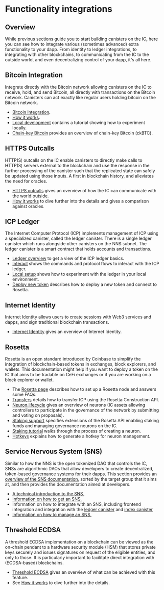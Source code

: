 # Functionality integrations

## Overview

While previous sections guide you to start building canisters on the IC, here you can see how to integrate various (sometimes advanced) extra functionality to your dapp. From identity to ledger integrations, to integrating with other blockchains, to communicating from the IC to the outside world, and even decentralizing control of your dapp, it's all here.

## Bitcoin Integration
Integrate directly with the Bitcoin network allowing canisters on the IC to receive, hold, and send Bitcoin, all directly with transactions on the Bitcoin network. Canisters can act exactly like regular users holding bitcoin on the Bitcoin network.

- [Bitcoin Integration](./bitcoin/index.md).
- [How it works](./bitcoin/bitcoin-how-it-works.md).
- [Local development](./bitcoin/local-development.md) contains a tutorial showing how to experiment locally.
- [Chain-key Bitcoin](./bitcoin/ckbtc.md) provides an overview of chain-key Bitcoin (ckBTC).

## HTTPS Outcalls
HTTP(S) outcalls on the IC enable canisters to directly make calls to HTTP(S) servers external to the blockchain and use the response in the further processing of the canister such that the replicated state can safely be updated using those inputs. A first in blockchain history, and alleviates the need for oracles.

* [HTTPS outcalls](./http_requests/index.md) gives an overview of how the IC can communicate with the world outside.
* [How it works](./http_requests/http_requests-how-it-works.md) to dive further into the details and gives a comparison against oracles.

## ICP Ledger
The Internet Computer Protocol (ICP) implements management of ICP using a specialized canister, called the ledger canister. There is a single ledger canister which runs alongside other canisters on the NNS subnet. The ledger canister is a smart contract that holds accounts and transactions.

* [Ledger overview](./ledger/index.md) to get a view of the ICP ledger basics.
* [Interact](./ledger/interact-with-ledger.md) shows the commands and protocol flows to interact with the ICP ledger.
* [Local setup](./ledger/ledger-local-setup.md) shows how to experiment with the ledger in your local environment.
* [Deploy new token](./ledger/deploy-new-token.md) describes how to deploy a new token and connect to Rosetta.

## Internet Identity
Internet Identity allows users to create sessions with Web3 services and dapps, and sign traditional blockchain transactions.
* [Internet Identity](../../references/ii-spec.md) gives an overview of Internet Identity.

## Rosetta
Rosetta is an open standard introduced by Coinbase to simplify the integration of blockchain-based tokens in exchanges, block explorers, and wallets. This documentation might help if you want to deploy a token on the IC that aims to be tradable on CeFi exchanges or if you are working on a block explorer or wallet.
* The [Rosetta page](./rosetta/index.md) describes how to set up a Rosetta node and answers some FAQs.
* [Transfers](./rosetta/transfers.md) details how to transfer ICP using the Rosetta Construction API.
* [Neuron lifecycle](./rosetta/neuron-lifecycle.md) gives an overview of neurons (IC assets allowing controllers to participate in the governance of the network by submitting and voting on proposals).
* [Staking support](./rosetta/staking-support.md) specifies extensions of the Rosetta API enabling staking funds and managing governance neurons on the IC.
* [Staking tutorial](./rosetta/staking-tutorial.md) walks through the process of creating a neuron.
* [Hotkeys](./rosetta/hotkeys.md) explains how to generate a hotkey for neuron management.

## Service Nervous System (SNS)
Similar to how the NNS is the open tokenized DAO that controls the IC, SNSs are algorithmic DAOs that allow developers to create decentralized, token-based governance systems for their dapps. This section provides an [overview of the SNS documentation](./sns/index.md), sorted by the target group that it aims at, and then provides the documentation aimed at developers.

* [A technical introduction to the SNS.](./sns/sns-intro.md)
* [Information on how to get an SNS.](./sns/get-sns/get-sns-intro.md)
* Information on how to integrate with an SNS, including frontend integration and integration with the [ledger canister](./sns/integrate-sns/ledger-integration.md) and [index canister](./sns/integrate-sns/index-integration.md)
* [Information on how to manage an SNS.](./sns/managing-sns/manage-sns-intro.md)

## Threshold ECDSA
A threshold ECDSA implementation on a blockchain can be viewed as the on-chain pendant to a hardware security module (HSM) that stores private keys securely and issues signatures on request of the eligible entities, and only to those. It is particularly important to facilitate direct integration with (ECDSA-based) blockchains.

* [Threshold ECDSA](./t-ecdsa/index.md) gives an overview of what can be achieved with this feature.
* See [How it works](./t-ecdsa/t-ecdsa-how-it-works.md) to dive further into the details.








